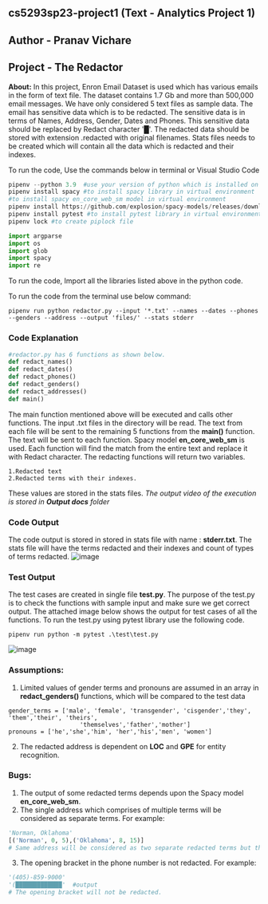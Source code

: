 ## cs5293sp23-project1 (Text - Analytics Project 1)
## Author - Pranav Vichare
## Project - The Redactor
**About:**  In this project, Enron Email Dataset is used which has various emails in the form of text file. The dataset contains 1.7 Gb and more than 500,000 email messages. We have only considered 5 text files as sample data. The email has sensitive data which is to be redacted. The sensitive data is in terms of Names, Address, Gender, Dates and Phones. This sensitive data should be replaced by Redact character '█'. The redacted data should be stored with extension .redacted with original filenames. Stats files needs to be created which will contain all the data which is redacted and their indexes.

To run the code, Use the commands below in terminal or Visual Studio Code
```python
pipenv --python 3.9  #use your version of python which is installed on your system. This code is also used to create a virtual environment
pipenv install spacy #to install spacy library in virtual environment
#to install spacy en_core_web_sm model in virtual environment
pipenv install https://github.com/explosion/spacy-models/releases/download/en_core_web_sm-3.4.1/en_core_web_sm-3.4.1-py3-none-any.whl
pipenv install pytest #to install pytest library in virtual environment
pipenv lock #to create piplock file
```

```python
import argparse
import os
import glob
import spacy
import re
```
To run the code, Import all the libraries listed above in the python code.

To run the code from the terminal use below command:
```
pipenv run python redactor.py --input '*.txt' --names --dates --phones --genders --address --output 'files/' --stats stderr
```

### Code Explanation  
```python
#redactor.py has 6 functions as shown below.
def redact_names()
def redact_dates()
def redact_phones()
def redact_genders()
def redact_addresses()
def main()
```
The main function mentioned above will be executed and calls other functions. The input .txt files in the directory will be read. The text from each file will be sent to the remaining 5 functions from the **main()** function.
The text will be sent to each function. Spacy model **en_core_web_sm** is used. Each function will find the match from the entire text and replace it with Redact character. The redacting functions will return two variables.
```
1.Redacted text
2.Redacted terms with their indexes.
```
These values are stored in the stats files.
*The output video of the execution is stored in **Output docs** folder*

### Code Output
The code output is stored in stored in stats file with name : **stderr.txt**. The stats file will have the terms redacted and their indexes and count of types of terms redacted.
![image](https://github.com/Pranavv361/cs5293sp23-project1/blob/main/Output%20docs/Stats%20file%20output.png)

### Test Output
The test cases are created in single file **test.py**. The purpose of the test.py is to check the functions with sample input and make sure we get correct output. The attached image below shows the output for test cases of all the functions.
To run the test.py using pytest library use the following code.
```
pipenv run python -m pytest .\test\test.py
```
![image](https://github.com/Pranavv361/cs5293sp23-project1/blob/main/Output%20docs/test.py%20output.png)

### Assumptions:
1. Limited values of gender terms and pronouns are assumed in an array in **redact_genders()** functions, which will be compared to the test data
```
gender_terms = ['male', 'female', 'transgender', 'cisgender','they', 'them','their', 'theirs',
                    'themselves','father','mother']
pronouns = ['he','she','him', 'her','his','men', 'women']
```
2. The redacted address is dependent on **LOC** and **GPE** for entity recognition.

### Bugs:   
1. The output of some redacted terms depends upon the Spacy model **en_core_web_sm**.
2. The single address which comprises of multiple terms will be considered as separate terms.
For example:
```python
'Norman, Oklahoma'
[('Norman', 0, 5),('Oklahoma', 8, 15)]
# Same address will be considered as two separate redacted terms but they are same part of the address
```
3. The opening bracket in the phone number is not redacted.
For example:
```python
'(405)-859-9000'
'(█████████████'  #output
# The opening bracket will not be redacted.
```
